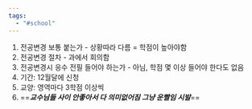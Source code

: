 ```yaml
---
tags:
  - "#school"
---
```

1. 전공변경 보통 붙는가 - 상황따라 다름 = 학점이 높아야함
2. 전공변경 절차 - 과에서 회의함
3. 전공변경시 응수 전필 들어야 하는가 - 아님, 학점 몇 이상 들어야 한다도 없음
4. 기간: 12월달에 신청
5. 교양: 영역마다 3학점 이상씩
6. ==***교수님들 사이 안좋아서 다 의미없어짐 그냥 운빨임 시발***==